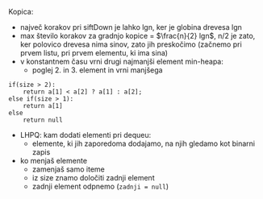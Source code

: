 Kopica:
- največ korakov pri siftDown je lahko lgn, ker je globina drevesa lgn
- max število korakov za gradnjo kopice = $\frac{n}{2} lgn$, n/2 je zato, ker polovico drevesa nima sinov, zato jih preskočimo (začnemo pri prvem listu, pri prvem elementu, ki ima sina)
- v konstantnem času vrni drugi najmanjši element min-heapa:
	- poglej 2. in 3. element in vrni manjšega
```
if(size > 2):
	return a[1] < a[2] ? a[1] : a[2];
else if(size > 1):
	return a[1]
else
	return null
```

- LHPQ: kam dodati elementi pri dequeu:
	- elemente, ki jih zaporedoma dodajamo, na njih gledamo kot binarni zapis
- ko menjaš elemente
	- zamenjaš samo iteme
	- iz size znamo določiti zadnji element
	- zadnji element odpnemo (`zadnji = null`)
